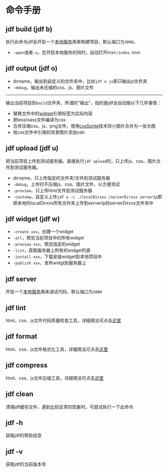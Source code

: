 # 命令手册

## jdf build (jdf b)
执行此命令jdf会开启一个[本地服务](a_tool_server.md)用来构建项目，默认端口为`3000`。

* `-open`或者`-o`，在开启本地服务的同时，自动打开`html/index.html`

## jdf output (jdf o)

* dirname，输出到自定义的文件夹中，比如`jdf o js`即只输出js文件夹
* `-debug`，输出未压缩的css、js、图片文件

---

输出当前项目到`build`文件夹，所谓的“输出”，指的是jdf会自动做以下几件事情：

* 替换文件中的[widget](core_widget.md)引用标签为实际内容
* 把less/sass文件编译为css
* 合并压缩css、js、png文件，使用[cssSprite](a_tool_csssprite.md)技术将小图片合并为一张大图
* 给css文件中引用的背景图片添加cdn

## jdf upload (jdf u)

把当前项目上传到测试服务器。直接执行`jdf upload`时，只上传js、css、图片文件到测试服务器。

* dirname，只上传指定的文件夹/文件到测试服务器
* `-debug`，上传时不压缩js、css、图片文件，以方便测试
* `-preview`，只上传html文件到测试服务器
* `-customw`，自定义上传`jdf u -c ./localDirxxx /serverDirxxx serverIp`即把本地的localDirxxx所有文件夹上传到serverIp的serverDirxxx文件夹中

## jdf widget (jdf w)

* `-create xxx`，创建一个widget
* `-all`，预览当前项目中的所有widget
* `-preview xxx`，预览指定的widget
* `-list`，获取服务器上所有的widget列表
* `-install xxx`，下载安装widget到本地项目中
* `-publish xxx`，发布widgt到服务器上

## jdf server

开启一个[本地服务](a_tool_server.md)用来调试代码，默认端口为`3000`

## jdf lint

html、css、js文件代码质量检查工具，详细用法可点击[这里](a_tool_lint.md)

## jdf format

html、css、js文件格式化工具，详细用法可点击[这里](a_tool_format.md)

## jdf compress

html、css、js文件压缩工具，详细用法可点击[这里](a_tool_deploy.md)

## jdf clean

清理jdf缓存文件，遇到比较反常的现象时，可尝试执行一下此命令

## jdf -h

获取jdf的帮助信息

## jdf -v

获取jdf的当前版本号


